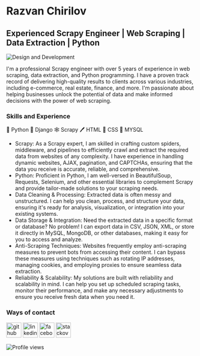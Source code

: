 # Razvan Chirilov
## Experienced Scrapy Engineer | Web Scraping | Data Extraction | Python

![Design and Development](https://cdn.pixabay.com/photo/2017/11/09/10/40/innovation-2933014_960_720.jpg)

I'm a professional Scrapy engineer with over 5 years of experience in web scraping, data extraction, and Python programming. I have a proven track record of delivering high-quality results to clients across various industries, including e-commerce, real estate, finance, and more. I'm passionate about helping businesses unlock the potential of data and make informed decisions with the power of web scraping. 

### Skills and Experience<br>
🐍 Python
🚀 Django
🕸️ Scrapy 
🖊️ HTML
🌈 CSS
🧰 MYSQL

*	Scrapy: As a Scrapy expert, I am skilled in crafting custom spiders, middleware, and pipelines to efficiently crawl and extract the required data from websites of any complexity. I have experience in handling dynamic websites, AJAX, pagination, and CAPTCHAs, ensuring that the data you receive is accurate, reliable, and comprehensive.
*	Python: Proficient in Python, I am well-versed in BeautifulSoup, Requests, Selenium, and other essential libraries to complement Scrapy and provide tailor-made solutions to your scraping needs.
*	Data Cleaning & Processing: Extracted data is often messy and unstructured. I can help you clean, process, and structure your data, ensuring it's ready for analysis, visualization, or integration into your existing systems.
*	Data Storage & Integration: Need the extracted data in a specific format or database? No problem! I can export data in CSV, JSON, XML, or store it directly in MySQL, MongoDB, or other databases, making it easy for you to access and analyze.
*	Anti-Scraping Techniques: Websites frequently employ anti-scraping measures to prevent bots from accessing their content. I can bypass these measures using techniques such as rotating IP addresses, managing cookies, and employing proxies to ensure seamless data extraction.
*	Reliability & Scalability: My solutions are built with reliability and scalability in mind. I can help you set up scheduled scraping tasks, monitor their performance, and make any necessary adjustments to ensure you receive fresh data when you need it.


###  Ways of contact
[<img src='https://cdn.jsdelivr.net/npm/simple-icons@3.0.1/icons/github.svg' alt='github' height='40'>](https://github.com/razvanchirilov)  [<img src='https://cdn.jsdelivr.net/npm/simple-icons@3.0.1/icons/linkedin.svg' alt='linkedin' height='40'>](https://www.linkedin.com/in/razvanchirilov/)  [<img src='https://cdn.jsdelivr.net/npm/simple-icons@3.0.1/icons/facebook.svg' alt='facebook' height='40'>](https://www.facebook.com/rchirilov)  [<img src='https://cdn.jsdelivr.net/npm/simple-icons@3.0.1/icons/stackoverflow.svg' alt='stackoverflow' height='40'>](https://stackoverflow.com/users/16544078/razvan-chirilov)  

![Profile views](https://gpvc.arturio.dev/razvanchirilov)  
